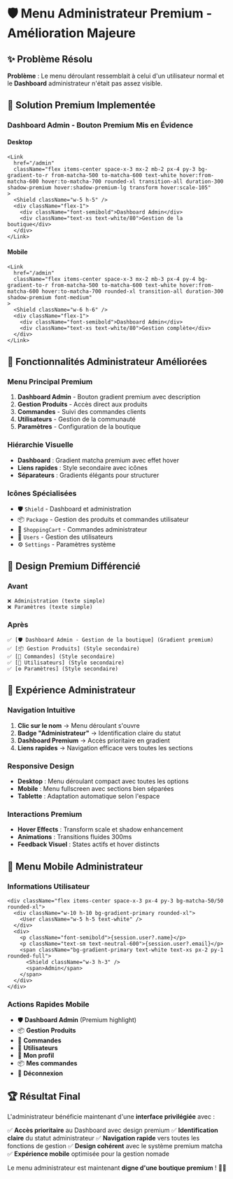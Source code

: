 # 🛡️ Menu Administrateur Premium - Amélioration Majeure

## ✨ Problème Résolu

**Problème** : Le menu déroulant ressemblait à celui d'un utilisateur normal et le **Dashboard** administrateur n'était pas assez visible.

## 🎯 Solution Premium Implementée

### Dashboard Admin - Bouton Premium Mis en Évidence

#### Desktop

```tsx
<Link
  href="/admin"
  className="flex items-center space-x-3 mx-2 mb-2 px-4 py-3 bg-gradient-to-r from-matcha-500 to-matcha-600 text-white hover:from-matcha-600 hover:to-matcha-700 rounded-xl transition-all duration-300 shadow-premium hover:shadow-premium-lg transform hover:scale-105"
>
  <Shield className="w-5 h-5" />
  <div className="flex-1">
    <div className="font-semibold">Dashboard Admin</div>
    <div className="text-xs text-white/80">Gestion de la boutique</div>
  </div>
</Link>
```

#### Mobile

```tsx
<Link
  href="/admin"
  className="flex items-center space-x-3 mx-2 mb-3 px-4 py-4 bg-gradient-to-r from-matcha-500 to-matcha-600 text-white hover:from-matcha-600 hover:to-matcha-700 rounded-xl transition-all duration-300 shadow-premium font-medium"
>
  <Shield className="w-6 h-6" />
  <div className="flex-1">
    <div className="font-semibold">Dashboard Admin</div>
    <div className="text-xs text-white/80">Gestion complète</div>
  </div>
</Link>
```

## 🚀 Fonctionnalités Administrateur Améliorées

### Menu Principal Premium

1. **Dashboard Admin** - Bouton gradient premium avec description
2. **Gestion Produits** - Accès direct aux produits
3. **Commandes** - Suivi des commandes clients
4. **Utilisateurs** - Gestion de la communauté
5. **Paramètres** - Configuration de la boutique

### Hiérarchie Visuelle

- **Dashboard** : Gradient matcha premium avec effet hover
- **Liens rapides** : Style secondaire avec icônes
- **Séparateurs** : Gradients élégants pour structurer

### Icônes Spécialisées

- 🛡️ `Shield` - Dashboard et administration
- 📦 `Package` - Gestion des produits et commandes utilisateur
- 🛒 `ShoppingCart` - Commandes administrateur
- 👥 `Users` - Gestion des utilisateurs
- ⚙️ `Settings` - Paramètres système

## 🎨 Design Premium Différencié

### Avant

```
❌ Administration (texte simple)
❌ Paramètres (texte simple)
```

### Après

```
✅ [🛡️ Dashboard Admin - Gestion de la boutique] (Gradient premium)
✅ [📦 Gestion Produits] (Style secondaire)
✅ [🛒 Commandes] (Style secondaire)
✅ [👥 Utilisateurs] (Style secondaire)
✅ [⚙️ Paramètres] (Style secondaire)
```

## 🎯 Expérience Administrateur

### Navigation Intuitive

1. **Clic sur le nom** → Menu déroulant s'ouvre
2. **Badge "Administrateur"** → Identification claire du statut
3. **Dashboard Premium** → Accès prioritaire en gradient
4. **Liens rapides** → Navigation efficace vers toutes les sections

### Responsive Design

- **Desktop** : Menu déroulant compact avec toutes les options
- **Mobile** : Menu fullscreen avec sections bien séparées
- **Tablette** : Adaptation automatique selon l'espace

### Interactions Premium

- **Hover Effects** : Transform scale et shadow enhancement
- **Animations** : Transitions fluides 300ms
- **Feedback Visuel** : States actifs et hover distincts

## 📱 Menu Mobile Administrateur

### Informations Utilisateur

```tsx
<div className="flex items-center space-x-3 px-4 py-3 bg-matcha-50/50 rounded-xl">
  <div className="w-10 h-10 bg-gradient-primary rounded-xl">
    <User className="w-5 h-5 text-white" />
  </div>
  <div>
    <p className="font-semibold">{session.user?.name}</p>
    <p className="text-sm text-neutral-600">{session.user?.email}</p>
    <span className="bg-gradient-primary text-white text-xs px-2 py-1 rounded-full">
      <Shield className="w-3 h-3" />
      <span>Admin</span>
    </span>
  </div>
</div>
```

### Actions Rapides Mobile

- 🛡️ **Dashboard Admin** (Premium highlight)
- 📦 **Gestion Produits**
- 🛒 **Commandes**
- 👥 **Utilisateurs**
- 👤 **Mon profil**
- 📦 **Mes commandes**
- 🚪 **Déconnexion**

## 🏆 Résultat Final

L'administrateur bénéficie maintenant d'une **interface privilégiée** avec :

✅ **Accès prioritaire** au Dashboard avec design premium
✅ **Identification claire** du statut administrateur
✅ **Navigation rapide** vers toutes les fonctions de gestion
✅ **Design cohérent** avec le système premium matcha
✅ **Expérience mobile** optimisée pour la gestion nomade

Le menu administrateur est maintenant **digne d'une boutique premium** ! 🍵✨
